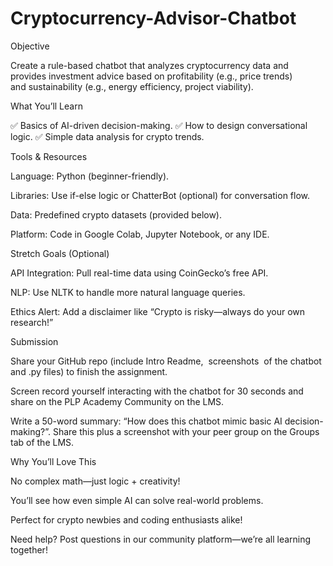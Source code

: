 # Cryptocurrency-Advisor-Chatbot

Objective

Create a rule-based chatbot that analyzes cryptocurrency data and provides investment advice based on profitability (e.g., price trends) and sustainability (e.g., energy efficiency, project viability).

What You’ll Learn

✅ Basics of AI-driven decision-making.
✅ How to design conversational logic.
✅ Simple data analysis for crypto trends.

Tools & Resources

Language: Python (beginner-friendly).

Libraries: Use if-else logic or ChatterBot (optional) for conversation flow.

Data: Predefined crypto datasets (provided below).

Platform: Code in Google Colab, Jupyter Notebook, or any IDE.

 Stretch Goals (Optional)

API Integration: Pull real-time data using CoinGecko’s free API.

NLP: Use NLTK to handle more natural language queries.

Ethics Alert: Add a disclaimer like “Crypto is risky—always do your own research!”

Submission

Share your GitHub repo (include Intro Readme,  screenshots  of the chatbot and .py files) to finish the assignment.

Screen record yourself interacting with the chatbot for 30 seconds and share on the PLP Academy Community on the LMS.

Write a 50-word summary: “How does this chatbot mimic basic AI decision-making?”. Share this plus a screenshot with your peer group on the Groups tab of the LMS. 

Why You’ll Love This

No complex math—just logic + creativity!

You’ll see how even simple AI can solve real-world problems.

Perfect for crypto newbies and coding enthusiasts alike!

Need help? Post questions in our community platform—we’re all learning together! 
